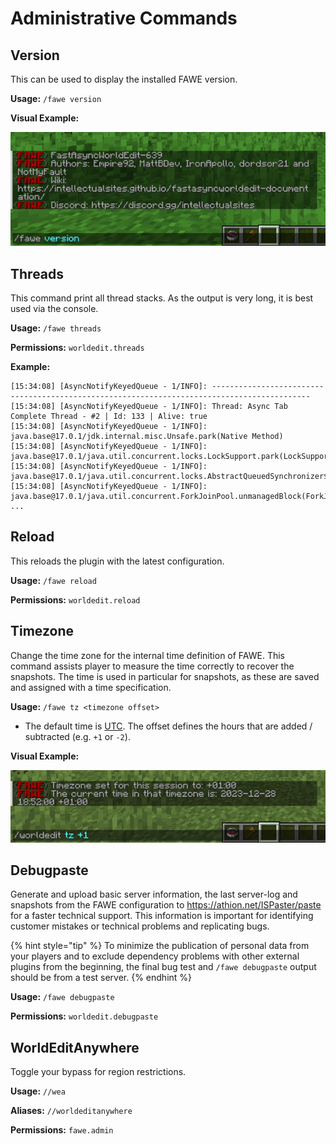 # Administrative Commands

## Version

This can be used to display the installed FAWE version.

**Usage:**
`/fawe version`

**Visual Example:**

![Example 1](images/version.png)

## Threads

This command print all thread stacks. As the output is very long, it is best used via the console.

**Usage:**
`/fawe threads`

**Permissions:**
`worldedit.threads`

**Example:**

```
[15:34:08] [AsyncNotifyKeyedQueue - 1/INFO]: --------------------------------------------------------------------------------------------
[15:34:08] [AsyncNotifyKeyedQueue - 1/INFO]: Thread: Async Tab Complete Thread - #2 | Id: 133 | Alive: true
[15:34:08] [AsyncNotifyKeyedQueue - 1/INFO]: java.base@17.0.1/jdk.internal.misc.Unsafe.park(Native Method)
[15:34:08] [AsyncNotifyKeyedQueue - 1/INFO]: java.base@17.0.1/java.util.concurrent.locks.LockSupport.park(LockSupport.java:341)
[15:34:08] [AsyncNotifyKeyedQueue - 1/INFO]: java.base@17.0.1/java.util.concurrent.locks.AbstractQueuedSynchronizer$ConditionNode.block(AbstractQueuedSynchronizer.java:506)
[15:34:08] [AsyncNotifyKeyedQueue - 1/INFO]: java.base@17.0.1/java.util.concurrent.ForkJoinPool.unmanagedBlock(ForkJoinPool.java:3463)
...
```

## Reload

This reloads the plugin with the latest configuration.

**Usage:**
`/fawe reload`

**Permissions:**
`worldedit.reload`

## Timezone

Change the time zone for the internal time definition of FAWE. This command assists player to measure the time correctly 
to recover the snapshots. The time is used in particular for snapshots, as these are saved and assigned with a time specification.

**Usage:**
`/fawe tz <timezone offset>`

- The default time is [UTC](https://en.wikipedia.org/wiki/Coordinated_Universal_Time). The offset defines the hours that are added / subtracted (e.g. `+1` or `-2`).

**Visual Example:**

![Example 1](images/timezone.png)

## Debugpaste

Generate and upload basic server information, the last server-log and snapshots from the FAWE configuration to 
https://athion.net/ISPaster/paste for a faster technical support. This information is important for identifying customer 
mistakes or technical problems and replicating bugs.

{% hint style="tip" %}
To minimize the publication of personal data from your players and to exclude dependency problems with other external plugins from the beginning, the final bug test and `/fawe debugpaste` output should be from a test server.
{% endhint %}

**Usage:**
`/fawe debugpaste`

**Permissions:**
`worldedit.debugpaste`

## WorldEditAnywhere

Toggle your bypass for region restrictions.

**Usage:**
`//wea`

**Aliases:**
`//worldeditanywhere`

**Permissions:**
`fawe.admin`
